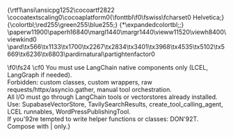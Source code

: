 {\rtf1\ansi\ansicpg1252\cocoartf2822
\cocoatextscaling0\cocoaplatform0{\fonttbl\f0\fswiss\fcharset0 Helvetica;}
{\colortbl;\red255\green255\blue255;}
{\*\expandedcolortbl;;}
\paperw11900\paperh16840\margl1440\margr1440\vieww11520\viewh8400\viewkind0
\pard\tx566\tx1133\tx1700\tx2267\tx2834\tx3401\tx3968\tx4535\tx5102\tx5669\tx6236\tx6803\pardirnatural\partightenfactor0

\f0\fs24 \cf0 You must use LangChain native components only (LCEL, LangGraph if needed).\
Forbidden: custom classes, custom wrappers, raw requests/httpx/asyncio.gather, manual tool orchestration.\
All I/O must go through LangChain tools or vectorstores already installed.\
Use: SupabaseVectorStore, TavilySearchResults, create_tool_calling_agent, LCEL runnables, WordPressPublishingTool.\
If you\'92re tempted to write helper functions or classes: DON\'92T. Compose with | only.}
